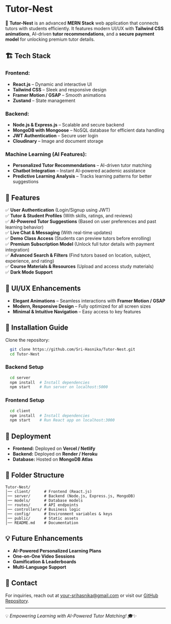 # Tutor-Nest

🚀 **Tutor-Nest** is an advanced **MERN Stack** web application that connects tutors with students efficiently. It features modern UI/UX with **Tailwind CSS animations**, AI-driven **tutor recommendations**, and a **secure payment model** for unlocking premium tutor details.

## 🏗️ Tech Stack

### **Frontend:**
- **React.js** – Dynamic and interactive UI
- **Tailwind CSS** – Sleek and responsive design
- **Framer Motion / GSAP** – Smooth animations
- **Zustand** – State management

### **Backend:**
- **Node.js & Express.js** – Scalable and secure backend
- **MongoDB with Mongoose** – NoSQL database for efficient data handling
- **JWT Authentication** – Secure user login
- **Cloudinary** – Image and document storage

### **Machine Learning (AI Features):**
- **Personalized Tutor Recommendations** – AI-driven tutor matching
- **Chatbot Integration** – Instant AI-powered academic assistance
- **Predictive Learning Analysis** – Tracks learning patterns for better suggestions

## 🌟 Features

✅ **User Authentication** (Login/Signup using JWT)  
✅ **Tutor & Student Profiles** (With skills, ratings, and reviews)  
✅ **AI-Powered Tutor Suggestions** (Based on user preferences and past learning behavior)  
✅ **Live Chat & Messaging** (With real-time updates)  
✅ **Demo Class Access** (Students can preview tutors before enrolling)  
✅ **Premium Subscription Model** (Unlock full tutor details with payment integration)  
✅ **Advanced Search & Filters** (Find tutors based on location, subject, experience, and rating)  
✅ **Course Materials & Resources** (Upload and access study materials)  
✅ **Dark Mode Support**  

## 🎨 UI/UX Enhancements
- **Elegant Animations** – Seamless interactions with **Framer Motion / GSAP**
- **Modern, Responsive Design** – Fully optimized for all screen sizes
- **Minimal & Intuitive Navigation** – Easy access to key features

## 🔧 Installation Guide

Clone the repository:
```sh
  git clone https://github.com/Sri-Hasnika/Tutor-Nest.git
  cd Tutor-Nest
```

### **Backend Setup**
```sh
  cd server
  npm install  # Install dependencies
  npm start    # Run server on localhost:5000
```

### **Frontend Setup**
```sh
  cd client
  npm install  # Install dependencies
  npm start    # Run React app on localhost:3000
```

## 🚀 Deployment
- **Frontend:** Deployed on **Vercel / Netlify**
- **Backend:** Deployed on **Render / Heroku**
- **Database:** Hosted on **MongoDB Atlas**

## 📂 Folder Structure
```
Tutor-Nest/
│── client/      # Frontend (React.js)
│── server/      # Backend (Node.js, Express.js, MongoDB)
│── models/      # Database models
│── routes/      # API endpoints
│── controllers/ # Business logic
│── config/      # Environment variables & keys
│── public/      # Static assets
│── README.md    # Documentation
```

## 💡 Future Enhancements
- **AI-Powered Personalized Learning Plans**
- **One-on-One Video Sessions**
- **Gamification & Leaderboards**
- **Multi-Language Support**


## 📧 Contact
For inquiries, reach out at [your-srihasnika@gmail.com](mailto:srihasnika@gmail.com) or visit our [GitHub Repository](https://github.com/Sri-Hasnika/Tutor-Nest).

---
💡 *Empowering Learning with AI-Powered Tutor Matching!* 🎓✨


